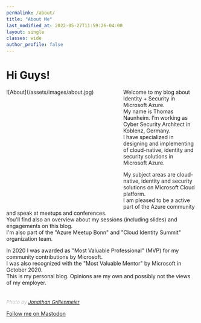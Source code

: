 ```yaml
---
permalink: /about/
title: "About Me"
last_modified_at: 2022-05-27T11:59:26-04:00
layout: single
classes: wide
author_profile: false
---
```


# Hi Guys!

<div style="float:left;margin:0 10px 10px 0;width:300px;height:300px" markdown="1">
![About](/assets/images/about.jpg)
</div>
Welcome to my blog about Identity + Security in Microsoft Azure.<br>
My name is Thomas Naunheim. I’m working as Cyber Security Architect in Koblenz, Germany.<br>
I have specialized in designing and implementing of cloud-native, identity and security solutions in Microsoft Azure.<br>

My subject areas are cloud-native, identity and security solutions on Microsoft Cloud platform.<br>
I am pleased to be a active part of the Azure community and speak at meetups and conferences.<br>
You'll find also an overview about my sessions (including slides) and engagements on this blog.<br>
I'm also part of the "Azure Meetup Bonn" and "Cloud Identity Summit" organization team.

In 2020 I was awarded as "Most Valuable Professional" (MVP) for my community contributions by Microsoft.<br>
I was also recognized with the "Most Valuable Mentor" by Microsoft in October 2020.<br>
This is my personal blog. Opinions are my own and possibly not the views of my employer.<br><br>	
<span style="color:silver;font-style:italic;font-size:small">Photo by [Jonathan Grillenmeier](https://jonaphotography.de/)</span>

<a rel="me" href="https://infosec.exchange/@thomasnaunheim">Follow me on Mastodon</a>
